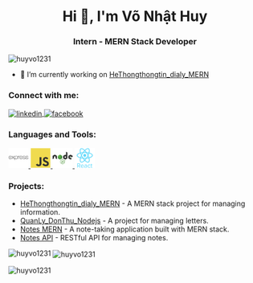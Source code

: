 <h1 align="center">Hi 👋, I'm Võ Nhật Huy</h1>
<h3 align="center">Intern - MERN Stack Developer</h3>

<p align="left"> <img src="https://komarev.com/ghpvc/?username=huyvo1231&label=Profile%20views&color=0e75b6&style=flat" alt="huyvo1231" /> </p>

- 🔭 I’m currently working on [HeThongthongtin_dialy_MERN](https://github.com/HuyVo1231/HeThongthongtin_dialy_MERN)
<h3 align="left">Connect with me:</h3>
<p align="left">
  <a href="https://www.linkedin.com/in/v%C3%B5-nh%E1%BA%ADt-huy-0410bb248/" target="blank">
    <img align="center" src="https://img.icons8.com/ios-filled/50/000000/linkedin.png" alt="linkedin" height="30" width="30" />
  </a>
  <a href="https://www.facebook.com/thoimadungcheck/" target="blank">
    <img align="center" src="https://img.icons8.com/ios-filled/50/000000/facebook-new.png" alt="facebook" height="30" width="30" />
  </a>
</p>

<h3 align="left">Languages and Tools:</h3>
<p align="left"> 
  <a href="https://expressjs.com" target="_blank" rel="noreferrer"> 
    <img src="https://raw.githubusercontent.com/devicons/devicon/master/icons/express/express-original-wordmark.svg" alt="express" width="40" height="40"/> 
  </a> 
  <a href="https://developer.mozilla.org/en-US/docs/Web/JavaScript" target="_blank" rel="noreferrer"> 
    <img src="https://raw.githubusercontent.com/devicons/devicon/master/icons/javascript/javascript-original.svg" alt="javascript" width="40" height="40"/> 
  </a> 
  <a href="https://nodejs.org" target="_blank" rel="noreferrer"> 
    <img src="https://raw.githubusercontent.com/devicons/devicon/master/icons/nodejs/nodejs-original-wordmark.svg" alt="nodejs" width="40" height="40"/> 
  </a> 
  <a href="https://reactjs.org/" target="_blank" rel="noreferrer"> 
    <img src="https://raw.githubusercontent.com/devicons/devicon/master/icons/react/react-original-wordmark.svg" alt="react" width="40" height="40"/> 
  </a> 
</p>

<h3 align="left">Projects:</h3>
<ul>
  <li><a href="https://github.com/HuyVo1231/HeThongthongtin_dialy_MERN">HeThongthongtin_dialy_MERN</a> - A MERN stack project for managing information.</li>
  <li><a href="https://github.com/HuyVo1231/QuanLy_DonThu_Nodejs">QuanLy_DonThu_Nodejs</a> - A project for managing letters.</li>
  <li><a href="https://github.com/HuyVo1231/notes-mern">Notes MERN</a> - A note-taking application built with MERN stack.</li>
  <li><a href="https://github.com/HuyVo1231/notes-api">Notes API</a> - RESTful API for managing notes.</li>
</ul>

<p><img align="left" src="https://github-readme-stats.vercel.app/api/top-langs?username=huyvo1231&show_icons=true&locale=en&layout=compact" alt="huyvo1231" /></p>

<p>&nbsp;<img align="center" src="https://github-readme-stats.vercel.app/api?username=huyvo1231&show_icons=true&locale=en" alt="huyvo1231" /></p>

<p><img align="center" src="https://github-readme-streak-stats.herokuapp.com/?user=huyvo1231&" alt="huyvo1231" /></p>
